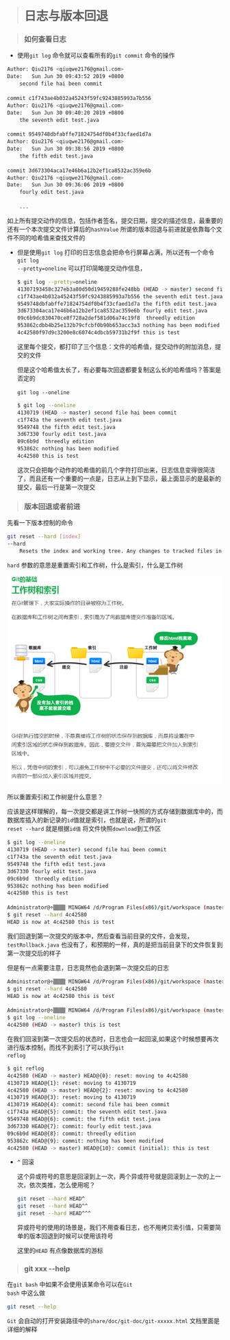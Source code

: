 > # 日志与版本回退





> ### 如何查看日志



* 使用<code>git log</code> 命令就可以查看所有的<code>git commit</code> 命令的操作

```bash
Author: Qiu2176 <qiuqwe2176@gmail.com>
Date:   Sun Jun 30 09:43:52 2019 +0800
    second file hai been commit

commit c1f743ae4b032a45243f59fc9243885993a7b556
Author: Qiu2176 <qiuqwe2176@gmail.com>
Date:   Sun Jun 30 09:40:20 2019 +0800
    the seventh edit test.java

commit 9549748dbfabffe71824754df0b4f33cfaed1d7a
Author: Qiu2176 <qiuqwe2176@gmail.com>
Date:   Sun Jun 30 09:38:56 2019 +0800
    the fifth edit test.java

commit 3d673304aca17e46b6a12b2ef1ca8532ac359e6b
Author: Qiu2176 <qiuqwe2176@gmail.com>
Date:   Sun Jun 30 09:36:06 2019 +0800
    fourly edit test.java
    
    ...
```

​	如上所有提交动作的信息，包括作者签名，提交日期，提交的描述信息，最重要的还有一个本次提交文件计算后的<code>hashValue</code>  所谓的版本回退与前进就是依靠每个文件不同的哈希值来查找文件的





* 但是使用<code>git log</code> 打印的日志信息会把命令行屏幕占满，所以还有一个命令<code>git log --pretty=oneline</code> 可以打印简略提交动作信息，

  ```bash
  $ git log --pretty=oneline
  41307193458c327eb3a80d50d19459288fe248bb (HEAD -> master) second file hai been commit
  c1f743ae4b032a45243f59fc9243885993a7b556 the seventh edit test.java
  9549748dbfabffe71824754df0b4f33cfaed1d7a the fifth edit test.java
  3d673304aca17e46b6a12b2ef1ca8532ac359e6b fourly edit test.java
  09c6b9dc830470ce8f728a2def581d06a74c19f8  threedly edition
  953862cdbb4b25e132b79cfcbf0b90b653acc3a3 nothing has been modified
  4c42580f97d9c3200e8c6074c4dbcb59731b2f9f this is test
  ```

  这里每个提交，都打印了三个信息：文件的哈希值，提交动作的附加消息，提交的文件

  但是这个哈希值太长了，有必要每次回退都要复制这么长的哈希值吗？答案是否定的

  

  <code>git log --oneline</code>

  ```bash
  $ git log --oneline
  4130719 (HEAD -> master) second file hai been commit
  c1f743a the seventh edit test.java
  9549748 the fifth edit test.java
  3d67330 fourly edit test.java
  09c6b9d  threedly edition
  953862c nothing has been modified
  4c42580 this is test
  ```

  这次只会把每个动作的哈希值的前几个字符打印出来，日志信息变得很简洁了，而且还有一个重要的一点是，日志从上到下显示，最上面显示的是最新的提交，最后一行是第一次提交







> ### 版本回退或者前进



先看一下版本控制的命令

```bash
git reset --hard [index]
--hard 
	Resets the index and working tree. Any changes to tracked files in the working tree since <commit> are discarded.
```

<code>hard</code> 参数的意思是重置索引和工作树，什么是索引，什么是工作树



<img src='image\index_workTree.png'>

所以重置索引和工作树是什么意思？

​		应该是这样理解的，每一次提交都是讲工作树一快照的方式存储到数据库中的，而数据库插入的新记录的<code>id</code>值就是索引，也就是说，所谓的<code>git reset --hard</code> 就是根据<code>id值</code> 将文件快照<code>download</code>到工作区



```bash
$ git log --oneline
4130719 (HEAD -> master) second file hai been commit
c1f743a the seventh edit test.java
9549748 the fifth edit test.java
3d67330 fourly edit test.java
09c6b9d  threedly edition
953862c nothing has been modified
4c42580 this is test

Administrator@÷▒▒▒▒ MINGW64 /d/Program Files(x86)/git/workspace (master)
$ git reset --hard 4c42580
HEAD is now at 4c42580 this is test

```

我们回退到第一次提交的版本中，然后查看当前目录的文件，会发现，<code>testRollback.java</code> 也没有了，和预期的一样，真的是把当前目录下的文件恢复到第一次提交后的样子



但是有一点需要注意，日志竟然也会退到第一次提交后的日志

```bash
Administrator@÷▒▒▒▒ MINGW64 /d/Program Files(x86)/git/workspace (master)
$ git reset --hard 4c42580
HEAD is now at 4c42580 this is test

Administrator@÷▒▒▒▒ MINGW64 /d/Program Files(x86)/git/workspace (master)
$ git log --oneline
4c42580 (HEAD -> master) this is test

```

在我们回滚到第一次提交后的状态时，日志也会一起回滚,如果这个时候想要再次进行版本控制，而找不到索引了可以执行<code>git reflog</code>

```bash
$ git reflog
4c42580 (HEAD -> master) HEAD@{0}: reset: moving to 4c42580
4130719 HEAD@{1}: reset: moving to 4130719
4c42580 (HEAD -> master) HEAD@{2}: reset: moving to 4c42580
4130719 HEAD@{3}: reset: moving to 4130719
4130719 HEAD@{4}: commit: second file hai been commit
c1f743a HEAD@{5}: commit: the seventh edit test.java
9549748 HEAD@{6}: commit: the fifth edit test.java
3d67330 HEAD@{7}: commit: fourly edit test.java
09c6b9d HEAD@{8}: commit: threedly edition
953862c HEAD@{9}: commit: nothing has been modified
4c42580 (HEAD -> master) HEAD@{10}: commit (initial): this is test
```











* <code>^</code> 回滚

  这个异或符号的意思是回滚到上一次，两个异或符号就是回滚到上一次的上一次，依次类推，怎么使用呢？

  ```bash
  git reset --hard HEAD^
  git reset --hard HEAD^^
  git reset --hard HEAD^^^
  ```

  异或符号的使用的场景是，我们不用查看日志，也不用拷贝索引值，只需要简单的版本回退到时候可以使用该符号
  
  这里的<code>HEAD</code> 有点像数据库的游标







> ### git xxx --help



在<code>git bash</code> 中如果不会使用该某命令可以在<code>Git bash</code> 中这么做

```bash
git reset --help
```

<code>Git</code> 会自动的打开安装路径中的<code>share/doc/git-doc/git-xxxxx.html</code> 文档里面是详细的解释

